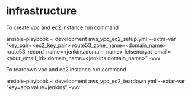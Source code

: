 # infrastructure

To create vpc and ec2 instance run command 

ansible-playbook -i development  aws_vpc_ec2_setup.yml  --extra-var "key_pair=<ec2_key_pair> route53_zone_name=<domain_name> route53_record_name=<jenkins.domain_name> letsencrypt_email=<your_email_id> domain_name=<jenkins.domain_name>"  -vvv

To teardown vpc and ec2 instance run command

ansible-playbook -i development aws_vpc_ec2_teardown.yml --extar-var "key=app value=jenkins" -vvv

